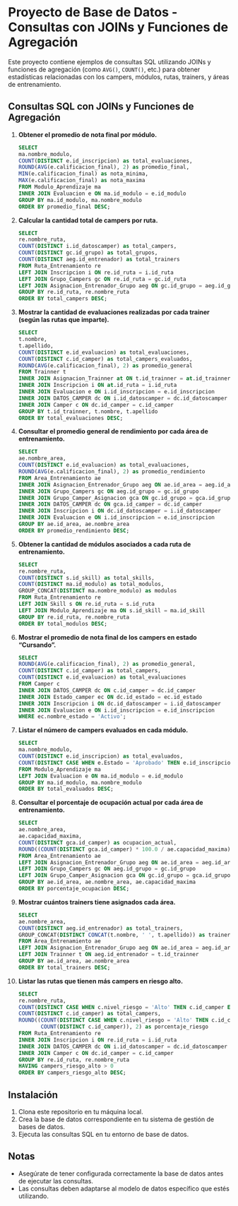 # Proyecto de Base de Datos - Consultas con JOINs y Funciones de Agregación

Este proyecto contiene ejemplos de consultas SQL utilizando JOINs y funciones de agregación (como `AVG()`, `COUNT()`, etc.) para obtener estadísticas relacionadas con los campers, módulos, rutas, trainers, y áreas de entrenamiento.

## Consultas SQL con JOINs y Funciones de Agregación

1. **Obtener el promedio de nota final por módulo.**
    ```sql
    SELECT 
    ma.nombre_modulo,
    COUNT(DISTINCT e.id_inscripcion) as total_evaluaciones,
    ROUND(AVG(e.calificacion_final), 2) as promedio_final,
    MIN(e.calificacion_final) as nota_minima,
    MAX(e.calificacion_final) as nota_maxima
    FROM Modulo_Aprendizaje ma
    INNER JOIN Evaluacion e ON ma.id_modulo = e.id_modulo
    GROUP BY ma.id_modulo, ma.nombre_modulo
    ORDER BY promedio_final DESC;
    ```

2. **Calcular la cantidad total de campers por ruta.**
    ```sql
    SELECT 
    re.nombre_ruta,
    COUNT(DISTINCT i.id_datoscamper) as total_campers,
    COUNT(DISTINCT gc.id_grupo) as total_grupos,
    COUNT(DISTINCT aeg.id_entrenador) as total_trainers
    FROM Ruta_Entrenamiento re
    LEFT JOIN Inscripcion i ON re.id_ruta = i.id_ruta
    LEFT JOIN Grupo_Campers gc ON re.id_ruta = gc.id_ruta
    LEFT JOIN Asignacion_Entrenador_Grupo aeg ON gc.id_grupo = aeg.id_grupo
    GROUP BY re.id_ruta, re.nombre_ruta
    ORDER BY total_campers DESC;
    ```

3. **Mostrar la cantidad de evaluaciones realizadas por cada trainer (según las rutas que imparte).**
    ```sql
    SELECT 
    t.nombre,
    t.apellido,
    COUNT(DISTINCT e.id_evaluacion) as total_evaluaciones,
    COUNT(DISTINCT c.id_camper) as total_campers_evaluados,
    ROUND(AVG(e.calificacion_final), 2) as promedio_general
    FROM Trainner t
    INNER JOIN Asignacion_Trainner at ON t.id_trainner = at.id_trainner
    INNER JOIN Inscripcion i ON at.id_ruta = i.id_ruta
    INNER JOIN Evaluacion e ON i.id_inscripcion = e.id_inscripcion
    INNER JOIN DATOS_CAMPER dc ON i.id_datoscamper = dc.id_datoscamper
    INNER JOIN Camper c ON dc.id_camper = c.id_camper
    GROUP BY t.id_trainner, t.nombre, t.apellido
    ORDER BY total_evaluaciones DESC;
    ```

4. **Consultar el promedio general de rendimiento por cada área de entrenamiento.**
    ```sql
    SELECT 
    ae.nombre_area,
    COUNT(DISTINCT e.id_evaluacion) as total_evaluaciones,
    ROUND(AVG(e.calificacion_final), 2) as promedio_rendimiento
    FROM Area_Entrenamiento ae
    INNER JOIN Asignacion_Entrenador_Grupo aeg ON ae.id_area = aeg.id_area
    INNER JOIN Grupo_Campers gc ON aeg.id_grupo = gc.id_grupo
    INNER JOIN Grupo_Camper_Asignacion gca ON gc.id_grupo = gca.id_grupo
    INNER JOIN DATOS_CAMPER dc ON gca.id_camper = dc.id_camper
    INNER JOIN Inscripcion i ON dc.id_datoscamper = i.id_datoscamper
    INNER JOIN Evaluacion e ON i.id_inscripcion = e.id_inscripcion
    GROUP BY ae.id_area, ae.nombre_area
    ORDER BY promedio_rendimiento DESC;
    ```

5. **Obtener la cantidad de módulos asociados a cada ruta de entrenamiento.**
    ```sql
    SELECT 
    re.nombre_ruta,
    COUNT(DISTINCT s.id_skill) as total_skills,
    COUNT(DISTINCT ma.id_modulo) as total_modulos,
    GROUP_CONCAT(DISTINCT ma.nombre_modulo) as modulos
    FROM Ruta_Entrenamiento re
    LEFT JOIN Skill s ON re.id_ruta = s.id_ruta
    LEFT JOIN Modulo_Aprendizaje ma ON s.id_skill = ma.id_skill
    GROUP BY re.id_ruta, re.nombre_ruta
    ORDER BY total_modulos DESC;
    ```

6. **Mostrar el promedio de nota final de los campers en estado “Cursando”.**
    ```sql
    SELECT 
    ROUND(AVG(e.calificacion_final), 2) as promedio_general,
    COUNT(DISTINCT c.id_camper) as total_campers,
    COUNT(DISTINCT e.id_evaluacion) as total_evaluaciones
    FROM Camper c
    INNER JOIN DATOS_CAMPER dc ON c.id_camper = dc.id_camper
    INNER JOIN Estado_camper ec ON dc.id_estado = ec.id_estado
    INNER JOIN Inscripcion i ON dc.id_datoscamper = i.id_datoscamper
    INNER JOIN Evaluacion e ON i.id_inscripcion = e.id_inscripcion
    WHERE ec.nombre_estado = 'Activo';
    ```

7. **Listar el número de campers evaluados en cada módulo.**
    ```sql
    SELECT 
    ma.nombre_modulo,
    COUNT(DISTINCT e.id_inscripcion) as total_evaluados,
    COUNT(DISTINCT CASE WHEN e.Estado = 'Aprobado' THEN e.id_inscripcion END) as aprobados
    FROM Modulo_Aprendizaje ma
    LEFT JOIN Evaluacion e ON ma.id_modulo = e.id_modulo
    GROUP BY ma.id_modulo, ma.nombre_modulo
    ORDER BY total_evaluados DESC;
    ```

8. **Consultar el porcentaje de ocupación actual por cada área de entrenamiento.**
    ```sql
    SELECT 
    ae.nombre_area,
    ae.capacidad_maxima,
    COUNT(DISTINCT gca.id_camper) as ocupacion_actual,
    ROUND((COUNT(DISTINCT gca.id_camper) * 100.0 / ae.capacidad_maxima), 2) as porcentaje_ocupacion
    FROM Area_Entrenamiento ae
    LEFT JOIN Asignacion_Entrenador_Grupo aeg ON ae.id_area = aeg.id_area
    LEFT JOIN Grupo_Campers gc ON aeg.id_grupo = gc.id_grupo
    LEFT JOIN Grupo_Camper_Asignacion gca ON gc.id_grupo = gca.id_grupo
    GROUP BY ae.id_area, ae.nombre_area, ae.capacidad_maxima
    ORDER BY porcentaje_ocupacion DESC;
    ```

9. **Mostrar cuántos trainers tiene asignados cada área.**
    ```sql
    SELECT 
    ae.nombre_area,
    COUNT(DISTINCT aeg.id_entrenador) as total_trainers,
    GROUP_CONCAT(DISTINCT CONCAT(t.nombre, ' ', t.apellido)) as trainers
    FROM Area_Entrenamiento ae
    LEFT JOIN Asignacion_Entrenador_Grupo aeg ON ae.id_area = aeg.id_area
    LEFT JOIN Trainner t ON aeg.id_entrenador = t.id_trainner
    GROUP BY ae.id_area, ae.nombre_area
    ORDER BY total_trainers DESC;
    ```

10. **Listar las rutas que tienen más campers en riesgo alto.**
    ```sql
    SELECT 
    re.nombre_ruta,
    COUNT(DISTINCT CASE WHEN c.nivel_riesgo = 'Alto' THEN c.id_camper END) as campers_riesgo_alto,
    COUNT(DISTINCT c.id_camper) as total_campers,
    ROUND((COUNT(DISTINCT CASE WHEN c.nivel_riesgo = 'Alto' THEN c.id_camper END) * 100.0 / 
           COUNT(DISTINCT c.id_camper)), 2) as porcentaje_riesgo
    FROM Ruta_Entrenamiento re
    INNER JOIN Inscripcion i ON re.id_ruta = i.id_ruta
    INNER JOIN DATOS_CAMPER dc ON i.id_datoscamper = dc.id_datoscamper
    INNER JOIN Camper c ON dc.id_camper = c.id_camper
    GROUP BY re.id_ruta, re.nombre_ruta
    HAVING campers_riesgo_alto > 0
    ORDER BY campers_riesgo_alto DESC;
    ```

## Instalación

1. Clona este repositorio en tu máquina local.
2. Crea la base de datos correspondiente en tu sistema de gestión de bases de datos.
3. Ejecuta las consultas SQL en tu entorno de base de datos.

## Notas

- Asegúrate de tener configurada correctamente la base de datos antes de ejecutar las consultas.
- Las consultas deben adaptarse al modelo de datos específico que estés utilizando.


